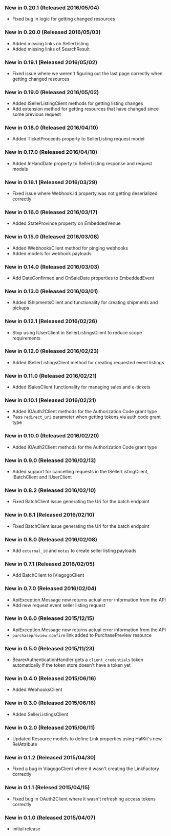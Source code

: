 ### New in 0.20.1 (Released 2016/05/04)
* Fixed bug in logic for getting changed resources

### New in 0.20.0 (Released 2016/05/03)
* Added missing links on SellerListing
* Added missing links of SearchResult

### New in 0.19.1 (Released 2016/05/02)
* Fixed issue where we weren't figuring out the last page correctly when getting changed resources

### New in 0.19.0 (Released 2016/05/02)
* Added ISellerListingClient methods for getting listing changes
* Add extension method for getting resources that have changed since some previous request

### New in 0.18.0 (Released 2016/04/10)
* Added TicketProceeds property to SellerListing request model

### New in 0.17.0 (Released 2016/04/10)
* Added InHandDate property to SellerListing response and request models

### New in 0.16.1 (Released 2016/03/29)
* Fixed issue where Webhook.Id property was not getting deserialized correctly

### New in 0.16.0 (Released 2016/03/17)
* Added StateProvince property on EmbeddedVenue

### New in 0.15.0 (Released 2016/03/08)
* Added IWebhooksClient method for pinging webhooks
* Added models for webhook payloads

### New in 0.14.0 (Released 2016/03/03)
* Add DateConfirmed and OnSaleDate properties to EmbeddedEvent

### New in 0.13.0 (Released 2016/03/01)
* Added IShipmentsClient and functionality for creating shipments and pickups

### New in 0.12.1 (Released 2016/02/26)
* Stop using IUserClient in SellerListingsClient to reduce scope requirements

### New in 0.12.0 (Released 2016/02/23)
* Added ISellerListingsClient method for creating requested event listings

### New in 0.11.0 (Released 2016/02/21)
* Added ISalesClient functionality for managing sales and e-tickets

### New in 0.10.1 (Released 2016/02/21)
* Added IOAuth2Client methods for the Authorization Code grant type
* Pass `redirect_uri` parameter when getting tokens via auth code grant type

### New in 0.10.0 (Released 2016/02/20)
* Added IOAuth2Client methods for the Authorization Code grant type

### New in 0.9.0 (Released 2016/02/13)
* Added support for cancelling requests in the ISellerListingClient, IBatchClient and IUserClient

### New in 0.8.2 (Released 2016/02/10)
* Fixed BatchClient issue generating the Uri for the batch endpoint

### New in 0.8.1 (Released 2016/02/10)
* Fixed BatchClient issue generating the Uri for the batch endpoint

### New in 0.8.0 (Released 2016/02/08)
* Add `external_id` and `notes` to create seller listing payloads

### New in 0.7.1 (Released 2016/02/05)
* Add BatchClient to IViagogoClient

### New in 0.7.0 (Released 2016/02/04)
* ApiException.Message now returns actual error information from the API
* Add new request event seller listing request

### New in 0.6.0 (Released 2015/12/15)
* ApiException.Message now returns actual error information from the API
* `purchasepreview:confirm` link added to PurchasePreview resource

### New in 0.5.0 (Released 2015/11/23)
* BearerAuthenticationHandler gets a `client_credentials` token automatically if
the token store doesn't have a token yet

### New in 0.4.0 (Released 2015/06/16)
* Added WebhooksClient

### New in 0.3.0 (Released 2015/06/16)
* Added SellerListingsClient

### New in 0.2.0 (Released 2015/06/11)
* Updated Resource models to define Link properties using HalKit's new RelAttribute

### New in 0.1.2 (Released 2015/04/30)
* Fixed a bug in ViagogoClient where it wasn't creating the LinkFactory correctly

### New in 0.1.1 (Relesed 2015/04/15)
* Fixed bug in OAuth2Client where it wasn't refreshing access tokens correctly

### New in 0.1.0 (Released 2015/04/07)
* Initial release